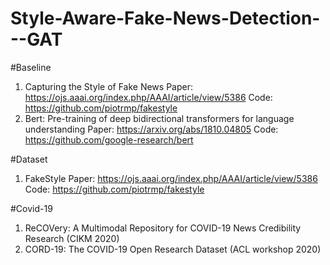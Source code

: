 # Style-Aware-Fake-News-Detection---GAT

#Baseline
1. Capturing the Style of Fake News
    Paper: https://ojs.aaai.org/index.php/AAAI/article/view/5386
    Code: https://github.com/piotrmp/fakestyle
2. Bert: Pre-training of deep bidirectional transformers for language understanding
    Paper: https://arxiv.org/abs/1810.04805
    Code: https://github.com/google-research/bert

#Dataset
1. FakeStyle
    Paper: https://ojs.aaai.org/index.php/AAAI/article/view/5386
    Code: https://github.com/piotrmp/fakestyle

#Covid-19
1. ReCOVery: A Multimodal Repository for COVID-19 News Credibility Research (CIKM 2020)
2. CORD-19: The COVID-19 Open Research Dataset (ACL workshop 2020)
